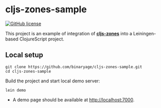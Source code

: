 # cljs-zones-sample 

[![GitHub license](https://img.shields.io/github/license/binaryage/cljs-zones-sample.svg)](license.txt)

This project is an example of integration of [**cljs-zones**](https://github.com/binaryage/cljs-zones) into a
Leiningen-based ClojureScript project.

## Local setup

    git clone https://github.com/binaryage/cljs-zones-sample.git
    cd cljs-zones-sample

Build the project and start local demo server:

    lein demo

  * A demo page should be available at [http://localhost:7000](http://localhost:7000).
